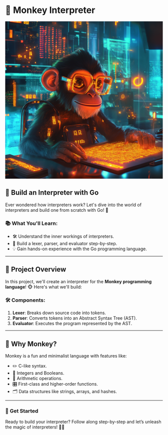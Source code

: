 # 🐒 **Monkey Interpreter**

![Monkey Interpreter](https://github.com/byluca/monkey-interpreter/blob/main/monkeyinterpreter.png)

## 🎯 **Build an Interpreter with Go**
Ever wondered how interpreters work? Let's dive into the world of interpreters and build one from scratch with Go! 🚀

### 📚 What You'll Learn:
- 🛠️ Understand the inner workings of interpreters.
- 🧩 Build a lexer, parser, and evaluator step-by-step.
- 💡 Gain hands-on experience with the Go programming language.

---

## 🌟 **Project Overview**
In this project, we'll create an interpreter for the **Monkey programming language**! 🐵 Here's what we'll build:

### 🛠️ **Components**:
1. **Lexer**: Breaks down source code into tokens.  
2. **Parser**: Converts tokens into an Abstract Syntax Tree (AST).  
3. **Evaluator**: Executes the program represented by the AST.  

---

## 🛑 **Why Monkey?**
Monkey is a fun and minimalist language with features like:
- ✏️ C-like syntax.
- 🔢 Integers and Booleans.
- 🧮 Arithmetic operations.
- 🎛️ First-class and higher-order functions.
- 🗂️ Data structures like strings, arrays, and hashes.

---

### 🚀 **Get Started**
Ready to build your interpreter? Follow along step-by-step and let’s unleash the magic of interpreters! 🧙‍♂️
